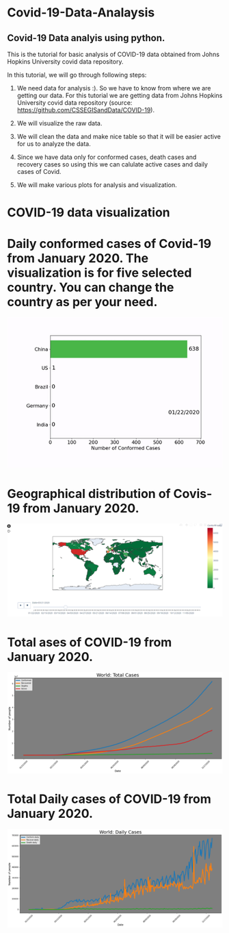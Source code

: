 # Covid-19-Data-Analaysis
## Covid-19 Data analyis using python.

This is the tutorial for basic analysis of COVID-19 data obtained from Johns Hopkins University covid data repository.

In this tutorial, we will go through following steps:

1)  We need data for analysis :). So we have to know from where we are getting our data. For this tutorial we are getting data from Johns Hopkins University covid data repository (source: https://github.com/CSSEGISandData/COVID-19).

2)  We will visualize the raw data.

3) We will clean the data and make nice table so that it will be easier active for us to analyze the data.

4) Since we have data only for conformed cases, death cases and recovery cases so using this we can calulate active cases and daily cases of Covid.

5) We will make various plots for analysis and visualization.

# COVID-19 data visualization

# Daily conformed cases of Covid-19 from January 2020. The visualization is for five selected country. You can change the country as per your need.
![](result/conformed.gif)

# Geographical distribution of  Covis-19 from January 2020.
![](result/choloreopeth.PNG)

# Total ases of COVID-19 from January 2020.
![](result/World_total_cases.png)

# Total Daily cases of COVID-19 from January 2020.
![](result/World_Daily_cases.png)


